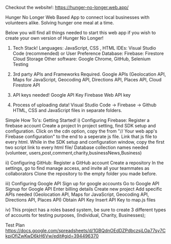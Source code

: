 Checkout the website!: https://hunger-no-longer.web.app/

Hunger No Longer Web Based App to connect local businesses with volunteers alike. 
Solving hunger one meal at a time.

Below you will find all things needed to start this web app if you wish to create your own version of Hunger No Longer!

1. Tech Stack!
Languages: JavaScript, CSS , HTML
IDEs: Visual Studio Code (recommended) or User Preference
Database: Firebase: Firestore Cloud Storage
Other software: Google Chrome, GitHub, Selenium Testing 

2. 3rd party APIs and Frameworks Required.
Google APIs (Geolocation API, Maps for JavaScript, Geocoding API, Directions API, Places API, 
Cloud Firestore API

3. API keys needed!
Google API Key
Firebase Web API key

4. Process of uploading data!
Visual Studio Code -> Firebase -> Github
HTML, CSS and JavaScript files in separate folders.

Simple How To's: 
Getting Started!
i) Configuring Firebase:
Register a firebase account
Create a project
In project setting, find SDK setup and configuration. Click on the cdn option, copy the from "// Your web app's Firebase configuration" to the end to a seperate js file. Link that js file to every html.
While in the SDK setup and configuration window, copy the first two script link to every html file/
Database collection names needed (volunteer, users,post,comment,charity,businessNews,Business)

ii) Configuring GitHub:
Register a GitHub account
Create a repository
In the settings, go to find manage access, and invite all your teammates as collaborators
Clone the repository to the empty folder you made before.

iii) Configuring Google API
Sign up for google accounts
Go to Google API
Signup for Google API 
Enter billing details 
Create new project 
Add specific APIs needed 
(Geolocation API, Maps for JavaScript, Geocoding API, Directions API, Places API)
Obtain API Key
Insert API Key to map.js files

iv) This project has a roles based system,
be sure to create 3 different types of accounts for testing purposes, (Individual, Charity, Businesses);

Test Plan https://docs.google.com/spreadsheets/d/1GBQdnOEdDZPdbczsjLOa77sy7CkpjOfjZwKwD6kH6Vw/edit#gid=394496370


